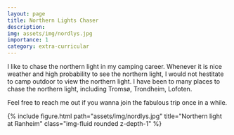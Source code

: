 ```yaml
---
layout: page
title: Northern Lights Chaser
description: 
img: assets/img/nordlys.jpg
importance: 1
category: extra-curricular
---
```


I like to chase the northern light in my camping career. Whenever it is nice weather and high probability to see the northern light, I would not hestitate to camp outdoor to view the northern light. I have been to many places to chase the northern light, including Tromsø, Trondheim, Lofoten.

Feel free to reach me out if you wanna join the fabulous trip once in a while. 

{% include figure.html path="assets/img/nordlys.jpg" title="Northern light at Ranheim" class="img-fluid rounded z-depth-1" %}
